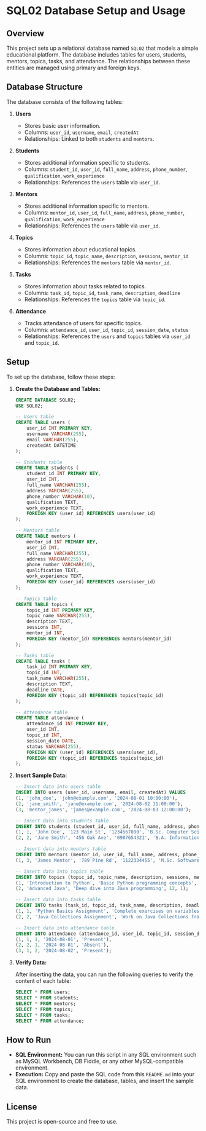 # SQL02 Database Setup and Usage

## Overview

This project sets up a relational database named `SQL02` that models a simple educational platform. The database includes tables for users, students, mentors, topics, tasks, and attendance. The relationships between these entities are managed using primary and foreign keys.

## Database Structure

The database consists of the following tables:

1. **Users**
   - Stores basic user information.
   - Columns: `user_id`, `username`, `email`, `createdAt`
   - Relationships: Linked to both `students` and `mentors`.

2. **Students**
   - Stores additional information specific to students.
   - Columns: `student_id`, `user_id`, `full_name`, `address`, `phone_number`, `qualification`, `work_experience`
   - Relationships: References the `users` table via `user_id`.

3. **Mentors**
   - Stores additional information specific to mentors.
   - Columns: `mentor_id`, `user_id`, `full_name`, `address`, `phone_number`, `qualification`, `work_experience`
   - Relationships: References the `users` table via `user_id`.

4. **Topics**
   - Stores information about educational topics.
   - Columns: `topic_id`, `topic_name`, `description`, `sessions`, `mentor_id`
   - Relationships: References the `mentors` table via `mentor_id`.

5. **Tasks**
   - Stores information about tasks related to topics.
   - Columns: `task_id`, `topic_id`, `task_name`, `description`, `deadline`
   - Relationships: References the `topics` table via `topic_id`.

6. **Attendance**
   - Tracks attendance of users for specific topics.
   - Columns: `attendance_id`, `user_id`, `topic_id`, `session_date`, `status`
   - Relationships: References the `users` and `topics` tables via `user_id` and `topic_id`.

## Setup

To set up the database, follow these steps:

1. **Create the Database and Tables:**

    ```sql
    CREATE DATABASE SQL02;
    USE SQL02;

    -- Users table
    CREATE TABLE users (
        user_id INT PRIMARY KEY,
        username VARCHAR(255),
        email VARCHAR(255),
        createdAt DATETIME
    );

    -- Students table
    CREATE TABLE students (
        student_id INT PRIMARY KEY,
        user_id INT,
        full_name VARCHAR(255),
        address VARCHAR(255),
        phone_number VARCHAR(10),
        qualification TEXT,
        work_experience TEXT,
        FOREIGN KEY (user_id) REFERENCES users(user_id)
    );

    -- Mentors table
    CREATE TABLE mentors (
        mentor_id INT PRIMARY KEY,
        user_id INT,
        full_name VARCHAR(255),
        address VARCHAR(255),
        phone_number VARCHAR(10),
        qualification TEXT,
        work_experience TEXT,
        FOREIGN KEY (user_id) REFERENCES users(user_id)
    );

    -- Topics table
    CREATE TABLE topics (
        topic_id INT PRIMARY KEY,
        topic_name VARCHAR(255),
        description TEXT,
        sessions INT,
        mentor_id INT,
        FOREIGN KEY (mentor_id) REFERENCES mentors(mentor_id)
    );

    -- Tasks table
    CREATE TABLE tasks (
        task_id INT PRIMARY KEY,
        topic_id INT,
        task_name VARCHAR(255),
        description TEXT,
        deadline DATE,
        FOREIGN KEY (topic_id) REFERENCES topics(topic_id)
    );

    -- Attendance table
    CREATE TABLE attendance (
        attendance_id INT PRIMARY KEY,
        user_id INT,
        topic_id INT,
        session_date DATE,
        status VARCHAR(255),
        FOREIGN KEY (user_id) REFERENCES users(user_id),
        FOREIGN KEY (topic_id) REFERENCES topics(topic_id)
    );
    ```

2. **Insert Sample Data:**

    ```sql
    -- Insert data into users table
    INSERT INTO users (user_id, username, email, createdAt) VALUES
    (1, 'john_doe', 'john@example.com', '2024-08-01 10:00:00'),
    (2, 'jane_smith', 'jane@example.com', '2024-08-02 11:00:00'),
    (3, 'mentor_james', 'james@example.com', '2024-08-03 12:00:00');

    -- Insert data into students table
    INSERT INTO students (student_id, user_id, full_name, address, phone_number, qualification, work_experience) VALUES
    (1, 1, 'John Doe', '123 Main St', '1234567890', 'B.Sc. Computer Science', '2 years as Junior Developer'),
    (2, 2, 'Jane Smith', '456 Oak Ave', '0987654321', 'B.A. Information Technology', '1 year as IT Support');

    -- Insert data into mentors table
    INSERT INTO mentors (mentor_id, user_id, full_name, address, phone_number, qualification, work_experience) VALUES
    (1, 3, 'James Mentor', '789 Pine Rd', '1122334455', 'M.Sc. Software Engineering', '5 years as Senior Developer');

    -- Insert data into topics table
    INSERT INTO topics (topic_id, topic_name, description, sessions, mentor_id) VALUES
    (1, 'Introduction to Python', 'Basic Python programming concepts', 10, 1),
    (2, 'Advanced Java', 'Deep dive into Java programming', 12, 1);

    -- Insert data into tasks table
    INSERT INTO tasks (task_id, topic_id, task_name, description, deadline) VALUES
    (1, 1, 'Python Basics Assignment', 'Complete exercises on variables, data types, and control structures.', '2024-08-10'),
    (2, 2, 'Java Collections Assignment', 'Work on Java Collections framework tasks.', '2024-08-12');

    -- Insert data into attendance table
    INSERT INTO attendance (attendance_id, user_id, topic_id, session_date, status) VALUES
    (1, 1, 1, '2024-08-01', 'Present'),
    (2, 2, 1, '2024-08-01', 'Absent'),
    (3, 1, 2, '2024-08-02', 'Present');
    ```

3. **Verify Data:**

    After inserting the data, you can run the following queries to verify the content of each table:

    ```sql
    SELECT * FROM users;
    SELECT * FROM students;
    SELECT * FROM mentors;
    SELECT * FROM topics;
    SELECT * FROM tasks;
    SELECT * FROM attendance;
    ```

## How to Run

- **SQL Environment:** You can run this script in any SQL environment such as MySQL Workbench, DB Fiddle, or any other MySQL-compatible environment.
- **Execution:** Copy and paste the SQL code from this `README.md` into your SQL environment to create the database, tables, and insert the sample data.

## License

This project is open-source and free to use.

